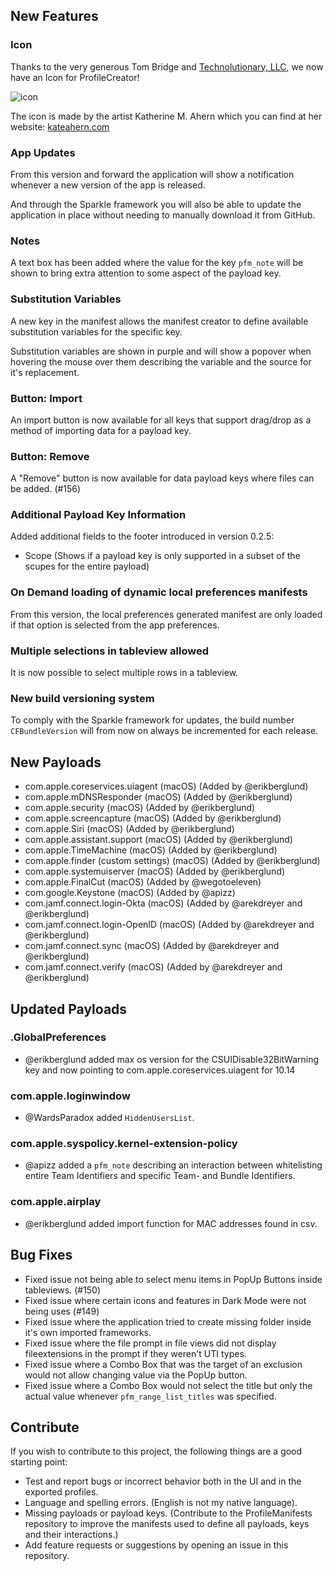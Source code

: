 ## New Features

### Icon

Thanks to the very generous Tom Bridge and [Technolutionary, LLC](https://www.technolutionary.com), we now have an Icon for ProfileCreator!

![icon](https://github.com/erikberglund/ProfileCreator/blob/master/resources/wiki/128.png)

The icon is made by the artist Katherine M. Ahern which you can find at her website: [kateahern.com](kateahern.com)

### App Updates

From this version and forward the application will show a notification whenever a new version of the app is released. 

And through the Sparkle framework you will also be able to update the application in place without needing to manually download it from GitHub.

### Notes

A text box has been added where the value for the key `pfm_note` will be shown to bring extra attention to some aspect of the payload key.

### Substitution Variables

A new key in the manifest allows the manifest creator to define available substitution variables for the specific key.

Substitution variables are shown in purple and will show a popover when hovering the mouse over them describing the variable and the source for it's replacement.

### Button: Import

An import button is now available for all keys that support drag/drop as a method of importing data for a payload key.

### Button: Remove

A "Remove" button is now available for data payload keys where files can be added. (#156)

### Additional Payload Key Information

Added additional fields to the footer introduced in version 0.2.5:

- Scope (Shows if a payload key is only supported in a subset of the scupes for the entire payload)

### On Demand loading of dynamic local preferences manifests

From this version, the local preferences generated manifest are only loaded if that option is selected from the app preferences.

### Multiple selections in tableview allowed

It is now possible to select multiple rows in a tableview.

### New build versioning system

To comply with the Sparkle framework for updates, the build number `CFBundleVersion` will from now on always be incremented for each release.

## New Payloads

- com.apple.coreservices.uiagent (macOS) (Added by @erikberglund)
- com.apple.mDNSResponder (macOS) (Added by @erikberglund)
- com.apple.security (macOS) (Added by @erikberglund)
- com.apple.screencapture (macOS) (Added by @erikberglund)
- com.apple.Siri (macOS) (Added by @erikberglund)
- com.apple.assistant.support (macOS) (Added by @erikberglund)
- com.apple.TimeMachine (macOS) (Added by @erikberglund)
- com.apple.finder (custom settings) (macOS) (Added by @erikberglund)
- com.apple.systemuiserver (macOS) (Added by @erikberglund)
- com.apple.FinalCut (macOS) (Added by @wegotoeleven)
- com.google.Keystone (macOS) (Added by @apizz)
- com.jamf.connect.login-Okta (macOS) (Added by @arekdreyer and @erikberglund)
- com.jamf.connect.login-OpenID (macOS) (Added by @arekdreyer and @erikberglund)
- com.jamf.connect.sync (macOS) (Added by @arekdreyer and @erikberglund)
- com.jamf.connect.verify (macOS) (Added by @arekdreyer and @erikberglund)

## Updated Payloads

### .GlobalPreferences
- @erikberglund added max os version for the CSUIDisable32BitWarning key and now pointing to com.apple.coreservices.uiagent for 10.14

### com.apple.loginwindow
- @WardsParadox added `HiddenUsersList`.

### com.apple.syspolicy.kernel-extension-policy
- @apizz added a `pfm_note` describing an interaction between whitelisting entire Team Identifiers and specific Team- and Bundle Identifiers.

### com.apple.airplay
- @erikberglund added import function for MAC addresses found in csv.

## Bug Fixes

- Fixed issue not being able to select menu items in PopUp Buttons inside tableviews. (#150)  
- Fixed issue where certain icons and features in Dark Mode were not being uses (#149)
- Fixed issue where the application tried to create missing folder inside it's own imported frameworks.
- Fixed issue where the file prompt in file views did not display fileextensions in the prompt if they weren't UTI types.
- Fixed issue where a Combo Box that was the target of an exclusion would not allow changing value via the PopUp button.
- Fixed issue where a Combo Box would not select the title but only the actual value whenever `pfm_range_list_titles` was specified.

## Contribute

If you wish to contribute to this project, the following things are a good starting point:

- Test and report bugs or incorrect behavior both in the UI and in the exported profiles.
- Language and spelling errors. (English is not my native language).
- Missing payloads or payload keys. (Contribute to the ProfileManifests repository to improve the manifests used to define all payloads, keys and their interactions.)
- Add feature requests or suggestions by opening an issue in this repository.
